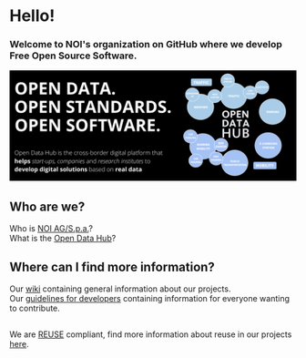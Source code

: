 <!--
SPDX-FileCopyrightText: NOI Techpark <digital@noi.bz.it>

SPDX-License-Identifier: CC0-1.0
-->

# Hello!
### Welcome to NOI's organization on GitHub where we develop Free Open Source Software.
<img src="opendatahub-github-image.png" ></img>

## Who are we?
Who is [NOI AG/S.p.a.](https://noi.bz.it/en)?<br />
What is the [Open Data Hub](https://opendatahub.com/)?

## Where can I find more information?
Our [wiki](https://github.com/noi-techpark/odh-docs/wiki) containing general information about our projects.<br />
Our [guidelines for developers](https://github.com/noi-techpark/odh-docs/wiki/Guidelines-for-developers-and-licenses) containing information for everyone wanting to contribute.

##
We are [REUSE](https://reuse.software) compliant, find more information about reuse in our projects [here](https://github.com/noi-techpark/odh-docs/wiki/REUSE).
